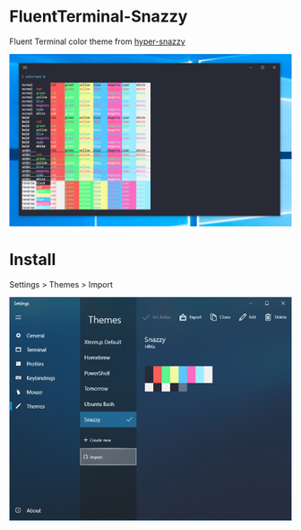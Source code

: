 # FluentTerminal-Snazzy
Fluent Terminal color theme from [hyper-snazzy](https://github.com/sindresorhus/hyper-snazzy)

![Screenshot](screenshot.png)

# Install
Settings > Themes > Import

![Settings](settings.png)
